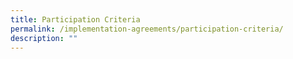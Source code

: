 ```yaml
---
title: Participation Criteria
permalink: /implementation-agreements/participation-criteria/
description: ""
---
```

